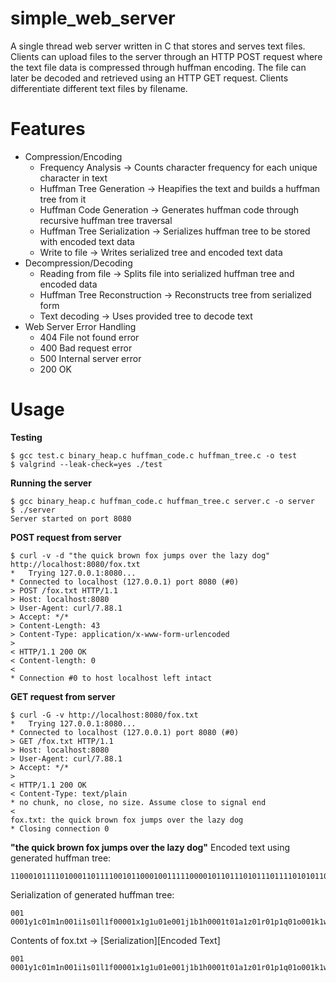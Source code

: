 # simple_web_server

A single thread web server written in C that stores and serves text files. Clients can upload files to the server through an HTTP POST request where the text file data is compressed through huffman encoding. The file can later be decoded and retrieved using an HTTP GET request. Clients differentiate different text files by filename. 

# Features
- Compression/Encoding
    - Frequency Analysis -> Counts character frequency for each unique character in text
    - Huffman Tree Generation -> Heapifies the text and builds a huffman tree from it
    - Huffman Code Generation -> Generates huffman code through recursive huffman tree traversal
    - Huffman Tree Serialization -> Serializes huffman tree to be stored with encoded text data
    - Write to file -> Writes serialized tree and encoded text data 
- Decompression/Decoding
    - Reading from file -> Splits file into serialized huffman tree and encoded data
    - Huffman Tree Reconstruction -> Reconstructs tree from serialized form
    - Text decoding -> Uses provided tree to decode text
- Web Server Error Handling
    - 404 File not found error
    - 400 Bad request error 
    - 500 Internal server error
    - 200 OK

# Usage
**Testing**
```
$ gcc test.c binary_heap.c huffman_code.c huffman_tree.c -o test
$ valgrind --leak-check=yes ./test
```

**Running the server**
```
$ gcc binary_heap.c huffman_code.c huffman_tree.c server.c -o server
$ ./server
Server started on port 8080
```

**POST request from server**
```
$ curl -v -d "the quick brown fox jumps over the lazy dog" http://localhost:8080/fox.txt
*   Trying 127.0.0.1:8080...
* Connected to localhost (127.0.0.1) port 8080 (#0)
> POST /fox.txt HTTP/1.1
> Host: localhost:8080
> User-Agent: curl/7.88.1
> Accept: */*
> Content-Length: 43
> Content-Type: application/x-www-form-urlencoded
> 
< HTTP/1.1 200 OK
< Content-length: 0
< 
* Connection #0 to host localhost left intact
```


**GET request from server**
```
$ curl -G -v http://localhost:8080/fox.txt
*   Trying 127.0.0.1:8080...
* Connected to localhost (127.0.0.1) port 8080 (#0)
> GET /fox.txt HTTP/1.1
> Host: localhost:8080
> User-Agent: curl/7.88.1
> Accept: */*
> 
< HTTP/1.1 200 OK
< Content-Type: text/plain
* no chunk, no close, no size. Assume close to signal end
< 
fox.txt: the quick brown fox jumps over the lazy dog
* Closing connection 0
```

**"the quick brown fox jumps over the lazy dog"**
Encoded text using generated huffman tree:
```
110001011110100011011110010110001001111100001011011101011101111010101100011111110100000010110010010101011011001101001110111110101011010001100010111101000011101100101100110100000111111111010001
```

Serialization of generated huffman tree:
```
001 0001y1c01m1n001i1s01l1f00001x1g1u01e001j1b1h0001t01a1z01r01p1q01o001k1w01v1d
```

Contents of fox.txt -> [Serialization][Encoded Text]
```
001 0001y1c01m1n001i1s01l1f00001x1g1u01e001j1b1h0001t01a1z01r01p1q01o001k1w01v1d110001011110100011011110010110001001111100001011011101011101111010101100011111110100000010110010010101011011001101001110111110101011010001100010111101000011101100101100110100000111111111010001
```

